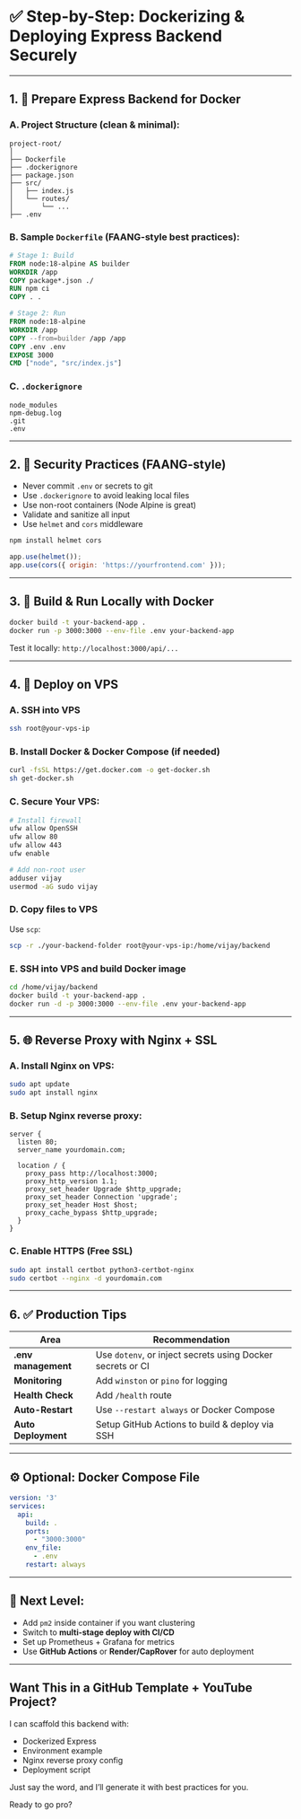# ✅ Step-by-Step: Dockerizing & Deploying Express Backend Securely

---

## **1. 🧱 Prepare Express Backend for Docker**

### A. Project Structure (clean & minimal):

```
project-root/
│
├── Dockerfile
├── .dockerignore
├── package.json
├── src/
│   ├── index.js
│   └── routes/
│       └── ...
├── .env
```

### B. Sample `Dockerfile` (FAANG-style best practices):

```Dockerfile
# Stage 1: Build
FROM node:18-alpine AS builder
WORKDIR /app
COPY package*.json ./
RUN npm ci
COPY . .

# Stage 2: Run
FROM node:18-alpine
WORKDIR /app
COPY --from=builder /app /app
COPY .env .env
EXPOSE 3000
CMD ["node", "src/index.js"]
```

### C. `.dockerignore`

```
node_modules
npm-debug.log
.git
.env
```

---

## **2. 🔐 Security Practices (FAANG-style)**

* Never commit `.env` or secrets to git
* Use `.dockerignore` to avoid leaking local files
* Use non-root containers (Node Alpine is great)
* Validate and sanitize all input
* Use `helmet` and `cors` middleware

```bash
npm install helmet cors
```

```js
app.use(helmet());
app.use(cors({ origin: 'https://yourfrontend.com' }));
```

---

## **3. 🐳 Build & Run Locally with Docker**

```bash
docker build -t your-backend-app .
docker run -p 3000:3000 --env-file .env your-backend-app
```

Test it locally:
`http://localhost:3000/api/...`

---

## **4. 🚀 Deploy on VPS**

### A. SSH into VPS

```bash
ssh root@your-vps-ip
```

### B. Install Docker & Docker Compose (if needed)

```bash
curl -fsSL https://get.docker.com -o get-docker.sh
sh get-docker.sh
```

### C. Secure Your VPS:

```bash
# Install firewall
ufw allow OpenSSH
ufw allow 80
ufw allow 443
ufw enable

# Add non-root user
adduser vijay
usermod -aG sudo vijay
```

### D. Copy files to VPS

Use `scp`:

```bash
scp -r ./your-backend-folder root@your-vps-ip:/home/vijay/backend
```

### E. SSH into VPS and build Docker image

```bash
cd /home/vijay/backend
docker build -t your-backend-app .
docker run -d -p 3000:3000 --env-file .env your-backend-app
```

---

## **5. 🌐 Reverse Proxy with Nginx + SSL**

### A. Install Nginx on VPS:

```bash
sudo apt update
sudo apt install nginx
```

### B. Setup Nginx reverse proxy:

```nginx
server {
  listen 80;
  server_name yourdomain.com;

  location / {
    proxy_pass http://localhost:3000;
    proxy_http_version 1.1;
    proxy_set_header Upgrade $http_upgrade;
    proxy_set_header Connection 'upgrade';
    proxy_set_header Host $host;
    proxy_cache_bypass $http_upgrade;
  }
}
```

### C. Enable HTTPS (Free SSL)

```bash
sudo apt install certbot python3-certbot-nginx
sudo certbot --nginx -d yourdomain.com
```

---

## **6. ✅ Production Tips**

| Area                | Recommendation                                             |
| ------------------- | ---------------------------------------------------------- |
| **.env management** | Use `dotenv`, or inject secrets using Docker secrets or CI |
| **Monitoring**      | Add `winston` or `pino` for logging                        |
| **Health Check**    | Add `/health` route                                        |
| **Auto-Restart**    | Use `--restart always` or Docker Compose                   |
| **Auto Deployment** | Setup GitHub Actions to build & deploy via SSH             |

---

## ⚙️ Optional: Docker Compose File

```yaml
version: '3'
services:
  api:
    build: .
    ports:
      - "3000:3000"
    env_file:
      - .env
    restart: always
```

---

## 🧠 Next Level:

* Add `pm2` inside container if you want clustering
* Switch to **multi-stage deploy with CI/CD**
* Set up Prometheus + Grafana for metrics
* Use **GitHub Actions** or **Render/CapRover** for auto deployment

---

## Want This in a GitHub Template + YouTube Project?

I can scaffold this backend with:

* Dockerized Express
* Environment example
* Nginx reverse proxy config
* Deployment script

Just say the word, and I’ll generate it with best practices for you.

Ready to go pro?
